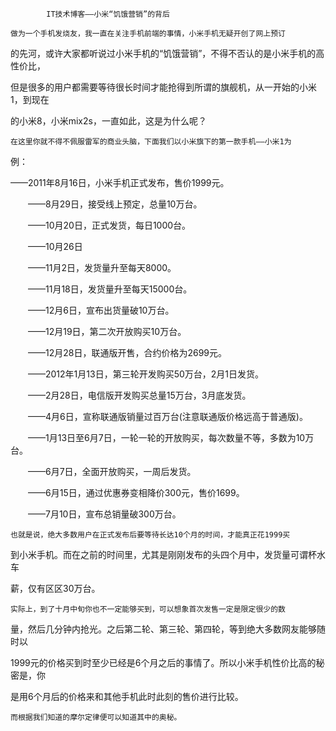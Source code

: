             IT技术博客——小米“饥饿营销”的背后

    做为一个手机发烧友，我一直在关注手机前端的事情，小米手机无疑开创了网上预订

的先河，或许大家都听说过小米手机的“饥饿营销”，不得不否认的是小米手机的高性价比，

但是很多的用户都需要等待很长时间才能抢得到所谓的旗舰机，从一开始的小米1，到现在

的小米8，小米mix2s，一直如此，这是为什么呢？
    
    在这里你就不得不佩服雷军的商业头脑，下面我们以小米旗下的第一款手机——小米1为

例：

——2011年8月16日，小米手机正式发布，售价1999元。

　　——8月29日，接受线上预定，总量10万台。

　　——10月20日，正式发货，每日1000台。

　　——10月26日

　　——11月2日，发货量升至每天8000。

　　——11月18日，发货量升至每天15000台。

　　——12月6日，宣布出货量破10万台。

　　——12月19日，第二次开放购买10万台。

　　——12月28日，联通版开售，合约价格为2699元。

　　——2012年1月13日，第三轮开发购买50万台，2月1日发货。

　　——2月28日，电信版开发购买总量15万台，3月底发货。

　　——4月6日，宣称联通版销量过百万台(注意联通版价格远高于普通版)。

　　——1月13日至6月7日，一轮一轮的开放购买，每次数量不等，多数为10万台。

　　——6月7日，全面开放购买，一周后发货。

　　——6月15日，通过优惠券变相降价300元，售价1699。

　　——7月10日，宣布总销量破300万台。 

    也就是说，绝大多数用户在正式发布后要等待长达10个月的时间，才能真正花1999买

到小米手机。而在之前的时间里，尤其是刚刚发布的头四个月中，发货量可谓杯水车

薪，仅有区区30万台。 

    实际上，到了十月中旬你也不一定能够买到，可以想象首次发售一定是限定很少的数

量，然后几分钟内抢光。之后第二轮、第三轮、第四轮，等到绝大多数网友能够随时以

1999元的价格买到时至少已经是6个月之后的事情了。所以小米手机性价比高的秘密是，你

是用6个月后的价格来和其他手机此时此刻的售价进行比较。
    
    而根据我们知道的摩尔定律便可以知道其中的奥秘。
